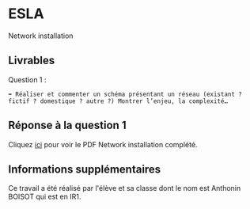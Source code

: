# ESLA

Network installation

## Livrables

Question 1 :

```
➡️ Réaliser et commenter un schéma présentant un réseau (existant ? fictif ? domestique ? autre ?) Montrer l’enjeu, la complexité…
```

## Réponse à la question 1

Cliquez [ici](https://github.com/snir-2024/anthonin.boisot/blob/main/ESLA/Professional_network/Professional_network.pdf) pour voir le PDF Network installation complété.

## Informations supplémentaires

Ce travail a été réalisé par l'élève et sa classe dont le nom est Anthonin BOISOT qui est en IR1.
